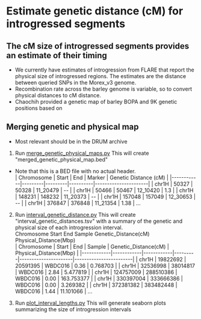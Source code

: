 # Estimate genetic distance (cM) for introgressed segments

## The cM size of introgressed segments provides an estimate of their timing

* We currently have estimates of introgression from FLARE that report the physical size of introgressed regions. The estimates are the distance between queried SNPs in the Morex_v3 genome.
* Recombination rate across the barley genome is variable, so to convert physical distances to cM distance.
* Chaochih provided a genetic map of barley BOPA and 9K genetic positions based on 

## Merging genetic and physical map

* Most relevant should be in the DRUM archive

1. Run [merge_genetic_physical_maps.py](https://github.com/MorrellLAB/WildIntrogression/blob/master/analysis/recombination/merge_genetic_physical_maps.py)
This will create "merged_genetic_physical_map.bed"
* Note that this is a BED file with no actual header. \
| Chromosome | Start   | End     | Marker   | Genetic Distance (cM) |
|------------|---------|---------|----------|----------------------|
| chr1H      | 50327   | 50328   | 11_20479 | --                   |
| chr1H      | 50466   | 50467   | 12_10420 | 1.3                  |
| chr1H      | 148231  | 148232  | 11_20373 | --                   |
| chr1H      | 157048  | 157049  | 12_30653 | --                   |
| chr1H      | 376847  | 376848  | 11_21354 | 1.38                 |
...

2. Run [interval_genetic_distance.py](https://github.com/MorrellLAB/WildIntrogression/blob/master/analysis/recombination/interval_genetic_distance.py)
This will create "interval_genetic_distances.tsv" with a summary of the genetic and physical size of each introgression interval. \
Chromosome	Start	End	Sample	Genetic_Distance(cM)	Physical_Distance(Mbp) \
| Chromosome | Start      | End        | Sample  | Genetic_Distance(cM) | Physical_Distance(Mbp) |
|------------|------------|------------|---------|----------------------|------------------------|
| chr1H      | 19822692   | 20591395   | WBDC016 | 0.36                 | 0.768703               |
| chr1H      | 32536998   | 38014817   | WBDC016 | 2.84                 | 5.477819               |
| chr1H      | 124757009  | 288510386  | WBDC016 | 0.00                 | 163.753377             |
| chr1H      | 330397004  | 333666386  | WBDC016 | 0.00                 | 3.269382               |
| chr1H      | 372381382  | 383482448  | WBDC016 | 1.44                 | 11.101066              |
...

3. Run [plot_interval_lengths.py](https://github.com/MorrellLAB/WildIntrogression/blob/master/analysis/recombination/plot_interval_lengths.py)
This will generate seaborn plots summarizing the size of introgression intervals
